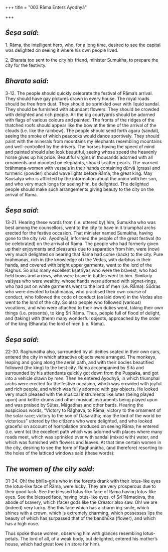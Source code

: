 +++
title = "003 Rāma Enters Ayodhyā"

+++
 

## *Śeṣa said*:

1\. Rāma, the intelligent hero, who, for a long time, desired to see the capital was delighted on seeing it where his own people lived.

2\. Bharata too sent to the city his friend, minister Sumukha, to prepare the city for the festivity.

## *Bharata said*:

3-12. The people should quickly celebrate the festival of Rāma’s arrival. They should have gay pictures drawn in every house. The royal roads should be free from dust. They should be sprinkled over with liquid sandal. They should be furnished with abundant flowers. They should be crowded with delighted and rich people. All the big courtyards should be adorned with flags of various colours and painted. The fronts of the ridges of the thatched roofs should appear like the bow at the time of the arrival of the clouds (i.e. like the rainbow). The people should send forth agaru (sandal), seeing the smoke of which peacocks would dance sportively. They should paint with the minerals from mountains my elephants resembling mountains and well-controlled by the drivers. The horses having the speed of mind and painted should also look beautiful, seeing whose speed the heavenly horse gives up his pride. Beautiful virgins in thousands adorned with all ornaments and mounted on elephants, should scatter pearls. The married brāhmaṇa-women with vessels in their hands containing dūrvā (grass) and turmeric (powder) should wave lights before Rāma, the great king. May Kauśalyā who is afflicted by the information about the union with her son, and who very much longs for seeing him, be delighted. The delighted people should make such arrangements giving beauty to the city on the arrival of Rama.

## *Śeṣa said*:

13-21. Hearing these words from (i.e. uttered by) him, Sumukha who was best among the counsellors, went to the city to have in it triumphal archs erected for the festive occasion. That minister named Sumukha, having gone to the city (viz. Ayodhyā), informed the people of the great festival (to be celebrated) on the arrival of Rama. The people who had formerly given up their enjoyments and pleasures due to separation from him, were (now) very much delighted on hearing that Rāma had come (back) to the city. Pure brāhmaṇas, rich in (the knowledge of) the Vedas, with darbhas in their hands, and covered with bright upper garments, went to the lord of the Raghus. So also many excellent kṣatriyas who were the bravest, who had held bows and arrows, who were brave in battles went to him. Similarly vaiśyas who were wealthy, whose hands were adorned with signet-rings, who had put on white garments went to the lord of men (i.e. Rāma). Śūdras who were devoted to brāhmaṇas, who practised their own course of conduct, who followed the code of conduct (as laid down) in the Vedas also went to the lord of the city. So also people who followed (various) vocations, and who were attached to their own duties went, taking their own things (i.e. presents), to king Śrī Rāma. Thus, people full of flood of delight, and (taking) with (them) many wonderful objects, approached by the order of the king (Bharata) the lord of men (i.e. Rāma).

## *Śeṣa said*:

22-30. Raghunatha also, surrounded by all deities seated in their own cars, entered the city in which attractive objects were arranged. The monkeys, leaping and going along the aerial path, and with their bodies beautified followed (the king) to the best city. Rāma accompanied by Sītā and surrounded by his attendants quickly got down from the Puṣpaka, and got into a vehicle drawn by men. Then he entered Ayodhyā, in which triumphal archs were erected for the festive occasion, which was crowded with joyful and rich people, and which was fully adorned with gay objects. He looked very much pleased with the musical instruments like lutes (being played upon) and kettle-drums and other musical instruments being played upon and was praised by Sūtas, Māgadhas and other bards. Hearing the auspicious words, “Victory to Rāghava, to Rāma; victory to the ornament of the solar race; victory to the son of Daśaratha; may the lord of the world be victorious” uttered by the citizens who were delighted, and who looked graceful on account of horripilation produced on seeing Rāma, he entered (i.e. went to) the excellent path which was adorned with places where many roads meet, which was sprinkled over with sandal (mixed with) water, and which was furnished with flowers and leaves. At that time certain women in the city, desiring to see the form of Raghunātha, (and therefore) resorting to the holes of the latticed windows said (these words):

## *The women of the city said*:

31-34. Oh! the bhilla-girls who in the forests drank with their lotus-like eyes the lotus-like face of Rāma, were lucky. They are very prosperous due to their good luck. See the blessed lotus-like face of Rāma having lotus-like eyes. See the blessed face, having lotus-like eyes, of Śrī Rāmadeva, the abode of bravery, which (face) gods like the Creator also saw. Oh! we are (indeed) very lucky. She this face which has a charm ing smile, which shines with a crown, which is extremely charming, which possesses lips the beauty of which has surpassed that of the bandhūka (flower), and which has a high nose.

Thus spoke those women, observing him with glances resembling lotus-petals. The lord of all, of a weak body, but delighted, entered his mother’s house, which had great love (in store for him).


